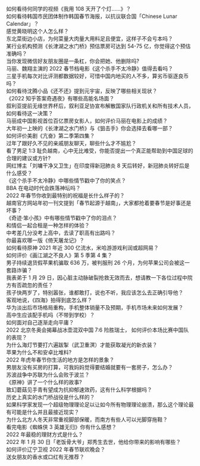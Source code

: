 如何看待何同学的视频《我用 108 天开了个灯......》？  
如何看待韩国市民团体制作韩国春节海报，以抗议联合国「Chinese Lunar Calendar」？  
感觉黄晓明这个人怎么样？  
东北菜街边小店，为何菜量大肉量大用料足且便宜，这样子不会亏本吗？  
某行业机构预测《长津湖之水门桥》预估票房可达到 54-75 亿，你觉得这个预估准确吗？  
当你发现微信好友朋友圈是一条杠，你会把她、他删除吗?  
马丽、魏翔主演的 2022 春节档电影《这个杀手不太冷静》值得去看吗？  
三星手机每次对比评测都数据较好，可惜中国内地买的人不多，算劣币驱逐良币吗？  
如何看待沈腾小品《还不还》提到元宇宙，反映了哪些相关现状？  
《2022 知乎答案奇遇夜》有哪些高能名场面？  
叙利亚提前无缘世界杯后，叙利亚足协宣布解散国家队行政机关和所有技术人员，如何看待这一决策？  
马丽成中国影视首位百亿票房女影人，如何评价马丽在电影上的成绩？  
大年初一上映的《长津湖之水门桥》与《狙击手》你会选择去看哪一部？  
如何评价美剧《亢奋》第二季第四集？  
过年了跟好久不见的亲戚朋友聊天，聊些什么才不尴尬？  
看了男足 1:3 耻负越南，心中无比难受，你能否提出一个真正能帮助到中国足球的合理的建议或方针?  
网红博主「刘墉干净又卫生」在印度得新冠肺炎 8 天后转好，新冠肺炎转好后是什么感受？  
《这个杀手不太冷静》中哪些情节戳中了你的笑点？  
BBA 在电动时代会跌落神坛吗？  
2022 年春节你收到最特别的祝福是长什么样子的？  
越南官方网站年初一刊文提到「春节起源于越南」，大家都抢着要春节是好事还是坏事？  
《奇迹·笨小孩》中有哪些情节戳中了你的泪点？  
和情侣一起合租是一种怎样的体验？  
中考差几分没考上高中，去读了职高有出路吗？  
你最喜欢哪一版《倚天屠龙记》？  
如何看待原神 2021 年近 300 亿流水，米哈游游戏利润或超网易？  
如何评价《画江湖之不良人》第 5 季第 4 集？  
男子持续退货假苹果机骗取 636 万，被判服刑 26 个月，为何苹果公司会被这一套路诈骗？  
我表弟于 1 月 29 日，因心脏主动脉破裂抢救无效而去，想请教一下各位过程中院方有否疏忽的责任？  
孩子快两岁了，特别嚣张，谁都敢打，说也不听，我应该怎么去正确引导他？  
客观地说，《四海》拍得到底怎么样？  
华为淡出后市场格局重构，手机整体销量不及预期，手机市场未来如何发展？  
高中生应该配手机吗（不带到学校）？  
如何面对自己逐渐走向平庸？  
2022 北京冬奥会揭幕战冰壶混双中国 7:6 险胜瑞士， 如何评价本场比赛中国队的表现？  
为什么海灯节要打六遍跋掣（武卫重溟）才能获取凝光的新衣装？  
苹果为什么不和安卓比堆料?  
2022 年虎年春节你生活的地方是怎样的景象？  
男朋友没有买房的打算，可我妈妈觉得要结婚就要有一套房子，怎么办？  
苏波战争中苏联为什么会败于波兰？  
《原神》讲了一个什么样的故事?  
致幻蘑菇见手青有望成为抗抑郁速效药，这有什么科学根据吗？  
历史上真实的水门桥战役是什么样的？  
如果科学家发现一个超级物理理论足以让如今所有物理理论崩溃，那么这个理论最有可能是什么并且最接近现实？  
为什么北方人冬天非常重视脚部保暖，而南方有些人可以光脚穿拖鞋？  
看完电影《蜘蛛侠 3 英雄无归》你有什么感想？  
2022 年最稳的理财方式是什么？  
2022 年 1 月 30 日「老饭骨大爷」郑秀生去世，他给你带来的影响有哪些？  
如何评价辽宁卫视 2022 年春节联欢晚会？  
送女朋友的香水或口红有无推荐？  
